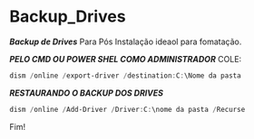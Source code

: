 # Backup_Drives

***Backup de Drives***
Para Pós Instalação ideaol para fomatação.

***PELO CMD OU POWER SHEL COMO ADMINISTRADOR***
COLE:
```PowerShell
dism /online /export-driver /destination:C:\Nome da pasta
```
***RESTAURANDO O BACKUP DOS DRIVES***
```PowerShell
dism /online /Add-Driver /Driver:C:\nome da pasta /Recurse
```
Fim!
